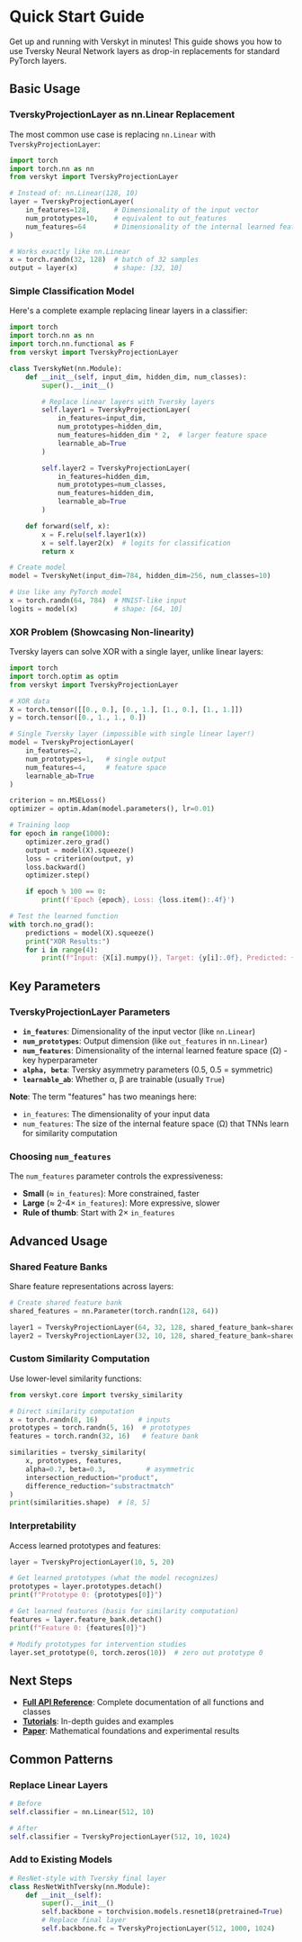 # Quick Start Guide

Get up and running with Verskyt in minutes! This guide shows you how to use Tversky Neural Network layers as drop-in replacements for standard PyTorch layers.

## Basic Usage

### TverskyProjectionLayer as nn.Linear Replacement

The most common use case is replacing `nn.Linear` with `TverskyProjectionLayer`:

```python
import torch
import torch.nn as nn
from verskyt import TverskyProjectionLayer

# Instead of: nn.Linear(128, 10)
layer = TverskyProjectionLayer(
    in_features=128,      # Dimensionality of the input vector
    num_prototypes=10,    # equivalent to out_features
    num_features=64       # Dimensionality of the internal learned feature space (Ω)
)

# Works exactly like nn.Linear
x = torch.randn(32, 128)  # batch of 32 samples
output = layer(x)         # shape: [32, 10]
```

### Simple Classification Model

Here's a complete example replacing linear layers in a classifier:

```python
import torch
import torch.nn as nn
import torch.nn.functional as F
from verskyt import TverskyProjectionLayer

class TverskyNet(nn.Module):
    def __init__(self, input_dim, hidden_dim, num_classes):
        super().__init__()

        # Replace linear layers with Tversky layers
        self.layer1 = TverskyProjectionLayer(
            in_features=input_dim,
            num_prototypes=hidden_dim,
            num_features=hidden_dim * 2,  # larger feature space
            learnable_ab=True
        )

        self.layer2 = TverskyProjectionLayer(
            in_features=hidden_dim,
            num_prototypes=num_classes,
            num_features=hidden_dim,
            learnable_ab=True
        )

    def forward(self, x):
        x = F.relu(self.layer1(x))
        x = self.layer2(x)  # logits for classification
        return x

# Create model
model = TverskyNet(input_dim=784, hidden_dim=256, num_classes=10)

# Use like any PyTorch model
x = torch.randn(64, 784)  # MNIST-like input
logits = model(x)         # shape: [64, 10]
```

### XOR Problem (Showcasing Non-linearity)

Tversky layers can solve XOR with a single layer, unlike linear layers:

```python
import torch
import torch.optim as optim
from verskyt import TverskyProjectionLayer

# XOR data
X = torch.tensor([[0., 0.], [0., 1.], [1., 0.], [1., 1.]])
y = torch.tensor([0., 1., 1., 0.])

# Single Tversky layer (impossible with single linear layer!)
model = TverskyProjectionLayer(
    in_features=2,
    num_prototypes=1,   # single output
    num_features=4,     # feature space
    learnable_ab=True
)

criterion = nn.MSELoss()
optimizer = optim.Adam(model.parameters(), lr=0.01)

# Training loop
for epoch in range(1000):
    optimizer.zero_grad()
    output = model(X).squeeze()
    loss = criterion(output, y)
    loss.backward()
    optimizer.step()

    if epoch % 100 == 0:
        print(f'Epoch {epoch}, Loss: {loss.item():.4f}')

# Test the learned function
with torch.no_grad():
    predictions = model(X).squeeze()
    print("XOR Results:")
    for i in range(4):
        print(f"Input: {X[i].numpy()}, Target: {y[i]:.0f}, Predicted: {predictions[i]:.3f}")
```

## Key Parameters

### TverskyProjectionLayer Parameters

- **`in_features`**: Dimensionality of the input vector (like `nn.Linear`)
- **`num_prototypes`**: Output dimension (like `out_features` in `nn.Linear`)
- **`num_features`**: Dimensionality of the internal learned feature space (Ω) - key hyperparameter
- **`alpha, beta`**: Tversky asymmetry parameters (0.5, 0.5 = symmetric)
- **`learnable_ab`**: Whether α, β are trainable (usually `True`)

**Note**: The term "features" has two meanings here:
- `in_features`: The dimensionality of your input data
- `num_features`: The size of the internal feature space (Ω) that TNNs learn for similarity computation

### Choosing `num_features`

The `num_features` parameter controls the expressiveness:
- **Small** (≈ `in_features`): More constrained, faster
- **Large** (≈ 2-4× `in_features`): More expressive, slower
- **Rule of thumb**: Start with 2× `in_features`

## Advanced Usage

### Shared Feature Banks

Share feature representations across layers:

```python
# Create shared feature bank
shared_features = nn.Parameter(torch.randn(128, 64))

layer1 = TverskyProjectionLayer(64, 32, 128, shared_feature_bank=shared_features)
layer2 = TverskyProjectionLayer(32, 10, 128, shared_feature_bank=shared_features)
```

### Custom Similarity Computation

Use lower-level similarity functions:

```python
from verskyt.core import tversky_similarity

# Direct similarity computation
x = torch.randn(8, 16)          # inputs
prototypes = torch.randn(5, 16)  # prototypes
features = torch.randn(32, 16)   # feature bank

similarities = tversky_similarity(
    x, prototypes, features,
    alpha=0.7, beta=0.3,          # asymmetric
    intersection_reduction="product",
    difference_reduction="substractmatch"
)
print(similarities.shape)  # [8, 5]
```

### Interpretability

Access learned prototypes and features:

```python
layer = TverskyProjectionLayer(10, 5, 20)

# Get learned prototypes (what the model recognizes)
prototypes = layer.prototypes.detach()
print(f"Prototype 0: {prototypes[0]}")

# Get learned features (basis for similarity computation)
features = layer.feature_bank.detach()
print(f"Feature 0: {features[0]}")

# Modify prototypes for intervention studies
layer.set_prototype(0, torch.zeros(10))  # zero out prototype 0
```

## Next Steps

- **[Full API Reference](api/index.md)**: Complete documentation of all functions and classes
- **[Tutorials](tutorials/index.md)**: In-depth guides and examples
- **[Paper](https://arxiv.org/abs/2506.11035)**: Mathematical foundations and experimental results

## Common Patterns

### Replace Linear Layers
```python
# Before
self.classifier = nn.Linear(512, 10)

# After
self.classifier = TverskyProjectionLayer(512, 10, 1024)
```

### Add to Existing Models
```python
# ResNet-style with Tversky final layer
class ResNetWithTversky(nn.Module):
    def __init__(self):
        super().__init__()
        self.backbone = torchvision.models.resnet18(pretrained=True)
        # Replace final layer
        self.backbone.fc = TverskyProjectionLayer(512, 1000, 1024)
```
